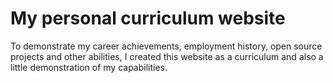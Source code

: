 # My personal curriculum website
To demonstrate my career achievements, employment history, open source projects and other abilities, I created this website as a curriculum and also a little demonstration of my capabilities.